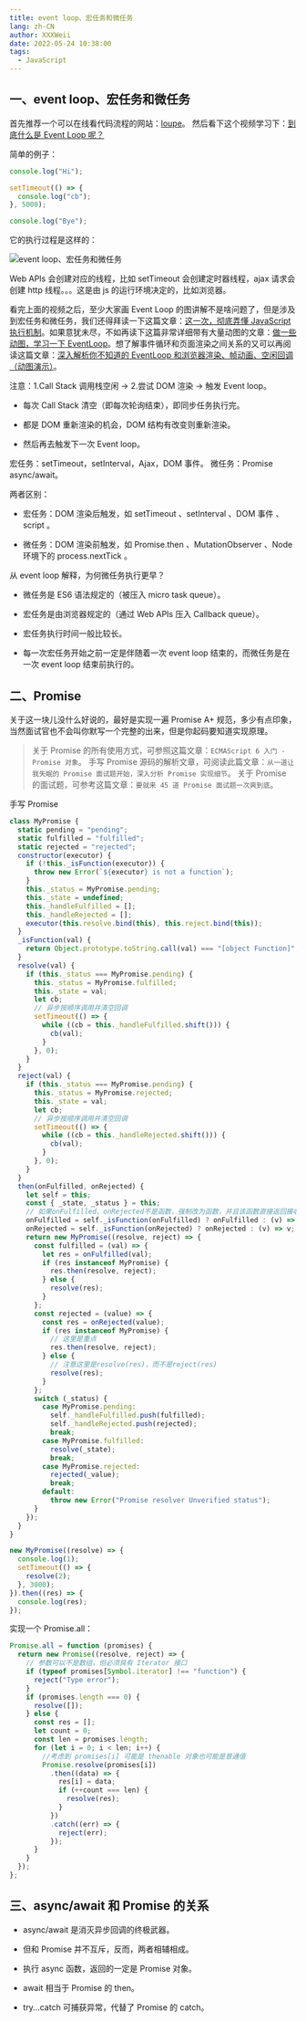 ```yaml
---
title: event loop、宏任务和微任务
lang: zh-CN
author: XXXWeii
date: 2022-05-24 10:38:00
tags:
  - JavaScript
---
```


## 一、event loop、宏任务和微任务

首先推荐一个可以在线看代码流程的网站：[loupe](http://latentflip.com/loupe/?code=JC5vbignYnV0dG9uJywgJ2NsaWNrJywgZnVuY3Rpb24gb25DbGljaygpIHsKICAgIHNldFRpbWVvdXQoZnVuY3Rpb24gdGltZXIoKSB7CiAgICAgICAgY29uc29sZS5sb2coJ1lvdSBjbGlja2VkIHRoZSBidXR0b24hJyk7ICAgIAogICAgfSwgMjAwMCk7Cn0pOwoKY29uc29sZS5sb2coIkhpISIpOwoKc2V0VGltZW91dChmdW5jdGlvbiB0aW1lb3V0KCkgewogICAgY29uc29sZS5sb2coIkNsaWNrIHRoZSBidXR0b24hIik7Cn0sIDUwMDApOwoKY29uc29sZS5sb2coIldlbGNvbWUgdG8gbG91cGUuIik7!!!PGJ1dHRvbj5DbGljayBtZSE8L2J1dHRvbj4%3D)。 然后看下这个视频学习下：[到底什么是 Event Loop 呢？](https://www.bilibili.com/video/BV1oV411k7XY/?spm_id_from=333.788.recommend_more_video.-1)

简单的例子：

```js
console.log("Hi");

setTimeout(() => {
  console.log("cb");
}, 5000);

console.log("Bye");
```

它的执行过程是这样的：

![event loop、宏任务和微任务](./images/event_loop.png)

Web APIs 会创建对应的线程，比如 setTimeout 会创建定时器线程，ajax 请求会创建 http 线程。。。这是由 js 的运行环境决定的，比如浏览器。

看完上面的视频之后，至少大家画 Event Loop 的图讲解不是啥问题了，但是涉及到宏任务和微任务，我们还得拜读一下这篇文章：[这一次，彻底弄懂 JavaScript 执行机制](https://juejin.cn/post/6844903512845860872)。如果意犹未尽，不如再读下这篇非常详细带有大量动图的文章：[做一些动图，学习一下 EventLoop](https://juejin.cn/post/6969028296893792286#comment)。想了解事件循环和页面渲染之间关系的又可以再阅读这篇文章：[深入解析你不知道的 EventLoop 和浏览器渲染、帧动画、空闲回调（动图演示）](https://juejin.cn/post/6844904165462769678)。

<storge>注意：1.Call Stack 调用栈空闲 -> 2.尝试 DOM 渲染 -> 触发 Event loop。</storge>

- 每次 Call Stack 清空（即每次轮询结束），即同步任务执行完。

- 都是 DOM 重新渲染的机会，DOM 结构有改变则重新渲染。

- 然后再去触发下一次 Event loop。

宏任务：setTimeout，setInterval，Ajax，DOM 事件。 微任务：Promise async/await。

两者区别：

- 宏任务：DOM 渲染后触发，如 setTimeout 、setInterval 、DOM 事件 、script 。

- 微任务：DOM 渲染前触发，如 Promise.then 、MutationObserver 、Node 环境下的 process.nextTick 。

从 event loop 解释，为何微任务执行更早？

- 微任务是 ES6 语法规定的（被压入 micro task queue）。

- 宏任务是由浏览器规定的（通过 Web APIs 压入 Callback queue）。

- 宏任务执行时间一般比较长。

- 每一次宏任务开始之前一定是伴随着一次 event loop 结束的，而微任务是在一次 event loop 结束前执行的。

## 二、Promise

关于这一块儿没什么好说的，最好是实现一遍 Promise A+ 规范，多少有点印象，当然面试官也不会叫你默写一个完整的出来，但是你起码要知道实现原理。

> 关于 Promise 的所有使用方式，可参照这篇文章：`ECMAScript 6 入门 - Promise 对象`。
> 手写 Promise 源码的解析文章，可阅读此篇文章：`从一道让我失眠的 Promise 面试题开始，深入分析 Promise 实现细节`。
> 关于 Promise 的面试题，可参考这篇文章：`要就来 45 道 Promise 面试题一次爽到底`。

手写 Promise

```js
class MyPromise {
  static pending = "pending";
  static fulfilled = "fulfilled";
  static rejected = "rejected";
  constructor(executor) {
    if (!this._isFunction(executor)) {
      throw new Error(`${executor} is not a function`);
    }
    this._status = MyPromise.pending;
    this._state = undefined;
    this._handleFulfilled = [];
    this._handleRejected = [];
    executor(this.resolve.bind(this), this.reject.bind(this));
  }
  _isFunction(val) {
    return Object.prototype.toString.call(val) === "[object Function]";
  }
  resolve(val) {
    if (this._status === MyPromise.pending) {
      this._status = MyPromise.fulfilled;
      this._state = val;
      let cb;
      // 异步按顺序调用并清空回调
      setTimeout(() => {
        while ((cb = this._handleFulfilled.shift())) {
          cb(val);
        }
      }, 0);
    }
  }
  reject(val) {
    if (this._status === MyPromise.pending) {
      this._status = MyPromise.rejected;
      this._state = val;
      let cb;
      // 异步按顺序调用并清空回调
      setTimeout(() => {
        while ((cb = this._handleRejected.shift())) {
          cb(val);
        }
      }, 0);
    }
  }
  then(onFulfilled, onRejected) {
    let self = this;
    const { _state, _status } = this;
    // 如果onFulfilled、onRejected不是函数，强制改为函数，并且该函数直接返回接收到的参数，传后面的then的回调函数
    onFulfilled = self._isFunction(onFulfilled) ? onFulfilled : (v) => v;
    onRejected = self._isFunction(onRejected) ? onRejected : (v) => v;
    return new MyPromise((resolve, reject) => {
      const fulfilled = (val) => {
        let res = onFulfilled(val);
        if (res instanceof MyPromise) {
          res.then(resolve, reject);
        } else {
          resolve(res);
        }
      };
      const rejected = (value) => {
        const res = onRejected(value);
        if (res instanceof MyPromise) {
          // 这里是重点
          res.then(resolve, reject);
        } else {
          // 注意这里是resolve(res)，而不是reject(res)
          resolve(res);
        }
      };
      switch (_status) {
        case MyPromise.pending:
          self._handleFulfilled.push(fulfilled);
          self._handleRejected.push(rejected);
          break;
        case MyPromise.fulfilled:
          resolve(_state);
          break;
        case MyPromise.rejected:
          rejected(_value);
          break;
        default:
          throw new Error("Promise resolver Unverified status");
      }
    });
  }
}

new MyPromise((resolve) => {
  console.log(1);
  setTimeout(() => {
    resolve(2);
  }, 3000);
}).then((res) => {
  console.log(res);
});
```

实现一个 Promise.all：

```js
Promise.all = function (promises) {
  return new Promise((resolve, reject) => {
    // 参数可以不是数组，但必须具有 Iterator 接口
    if (typeof promises[Symbol.iterator] !== "function") {
      reject("Type error");
    }
    if (promises.length === 0) {
      resolve([]);
    } else {
      const res = [];
      let count = 0;
      const len = promises.length;
      for (let i = 0; i < len; i++) {
        //考虑到 promises[i] 可能是 thenable 对象也可能是普通值
        Promise.resolve(promises[i])
          .then((data) => {
            res[i] = data;
            if (++count === len) {
              resolve(res);
            }
          })
          .catch((err) => {
            reject(err);
          });
      }
    }
  });
};
```

## 三、async/await 和 Promise 的关系

- async/await 是消灭异步回调的终极武器。

- 但和 Promise 并不互斥，反而，两者相辅相成。

- 执行 async 函数，返回的一定是 Promise 对象。

- await 相当于 Promise 的 then。

- try...catch 可捕获异常，代替了 Promise 的 catch。
